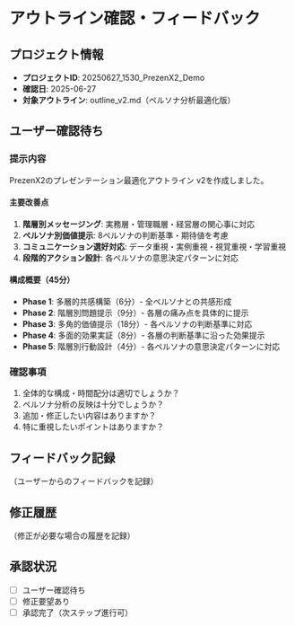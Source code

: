 # アウトライン確認・フィードバック

## プロジェクト情報
- **プロジェクトID**: 20250627_1530_PrezenX2_Demo
- **確認日**: 2025-06-27
- **対象アウトライン**: outline_v2.md（ペルソナ分析最適化版）

## ユーザー確認待ち

### 提示内容
PrezenX2のプレゼンテーション最適化アウトライン v2を作成しました。

#### 主要改善点
1. **階層別メッセージング**: 実務層・管理職層・経営層の関心事に対応
2. **ペルソナ別価値提示**: 8ペルソナの判断基準・期待値を考慮
3. **コミュニケーション選好対応**: データ重視・実例重視・視覚重視・学習重視
4. **段階的アクション設計**: 各ペルソナの意思決定パターンに対応

#### 構成概要（45分）
- **Phase 1**: 多層的共感構築（6分）- 全ペルソナとの共感形成
- **Phase 2**: 階層別問題提示（9分）- 各層の痛み点を具体的に提示
- **Phase 3**: 多角的価値提示（18分）- 各ペルソナの判断基準に対応
- **Phase 4**: 多面的効果実証（8分）- 各層の判断基準に沿った効果提示
- **Phase 5**: 階層別行動設計（4分）- 各ペルソナの意思決定パターンに対応

### 確認事項
1. 全体的な構成・時間配分は適切でしょうか？
2. ペルソナ分析の反映は十分でしょうか？
3. 追加・修正したい内容はありますか？
4. 特に重視したいポイントはありますか？

## フィードバック記録
（ユーザーからのフィードバックを記録）

## 修正履歴
（修正が必要な場合の履歴を記録）

## 承認状況
- [ ] ユーザー確認待ち
- [ ] 修正要望あり
- [ ] 承認完了（次ステップ進行可）